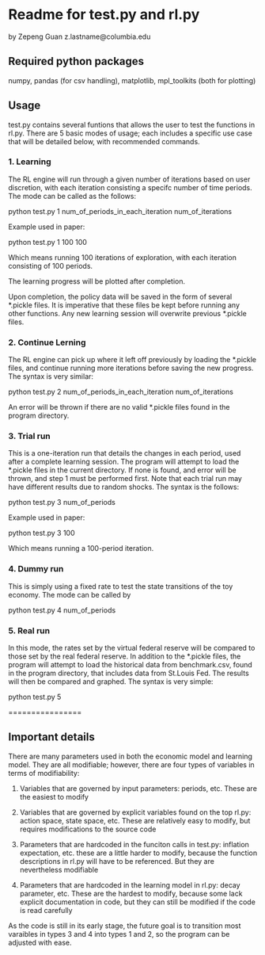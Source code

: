 
<h1>Readme for test.py and rl.py</h1>
by Zepeng Guan
z.lastname@columbia.edu


<h2>Required python packages</h2>

numpy, pandas (for csv handling), matplotlib, mpl_toolkits (both for plotting)


<h2>Usage</h2>

<p>test.py contains several funtions that allows the user to test the functions in rl.py. There are 5 basic modes of usage; each includes a specific use case that will be detailed below, with recommended commands.</p>

<h3>1. Learning</h3>

The RL engine will run through a given number of iterations based on user discretion, with each iteration consisting a specifc number of time periods. The mode can be called as the follows:

python test.py 1 num_of_periods_in_each_iteration num_of_iterations

Example used in paper:

python test.py 1 100 100

Which means running 100 iterations of exploration, with each iteration consisting of 100 periods.

The learning progress will  be plotted after completion.

Upon completion, the policy data will be saved in the form of several *.pickle files. It is imperative that these files be kept before running any other functions. Any new learning session will overwrite previous *.pickle files.


<h3>2. Continue Lerning</h3>

The RL engine can pick up where it left off previously by loading the *.pickle files, and continue running more iterations before saving the new progress. The syntax is very similar:

python test.py 2 num_of_periods_in_each_iteration num_of_iterations

An error will be thrown if there are no valid *.pickle files found in the program directory.


<h3>3. Trial run</h3>

This is a one-iteration run that details the changes in each period, used after a complete learning session. The program will attempt to load the *.pickle files in the current directory. If none is found, and error will be thrown, and step 1 must be performed first. Note that each trial run may have different results due to random shocks. The syntax is the follows:

python test.py 3 num_of_periods

Example used in paper:

python test.py 3 100

Which means running a 100-period iteration.

<h3>4. Dummy run</h3>

This is simply using a fixed rate to test the state transitions of the toy economy. The mode can be called by

python test.py 4 num_of_periods

<h3>5. Real run</h3>

In this mode, the rates set by the virtual federal reserve will be compared to those set by the real federal reserve. In addition to the *.pickle files, the program will attempt to load the historical data from benchmark.csv, found in the program directory, that includes data from St.Louis Fed. The results will then be compared and graphed. The syntax is very simple:

python test.py 5


================

<h2>Important details</h2>

There are many parameters used in both the economic model and learning model. They are all modifiable; however, there are four types of variables in terms of modifiability:

1. Variables that are governed by input parameters: periods, etc. These are the easiest to modify

2. Variables that are governed by explicit variables found on the top rl.py: action space, state space, etc. These are relatively easy to modify, but requires modifications to the source code

3. Parameters that are hardcoded in the funciton calls in test.py: inflation expectation, etc. these are a little harder to modify, because the function descriptions in rl.py will have to be referenced. But they are nevertheless modifiable

4. Parameters that are hardcoded in the learning model in rl.py: decay parameter, etc. These are the hardest to modify, because some lack explicit documentation in code, but they can still be modified if the code is read carefully

As the code is still in its early stage, the future goal is to transition most varaibles in types 3 and 4 into types 1 and 2, so the program can be adjusted with ease.


